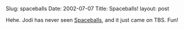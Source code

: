 Slug: spaceballs
Date: 2002-07-07
Title: Spaceballs!
layout: post

Hehe. Jodi has never seen <a href="http://us.imdb.com/Title?0094012">Spaceballs</a>, and it just came on TBS. Fun!
